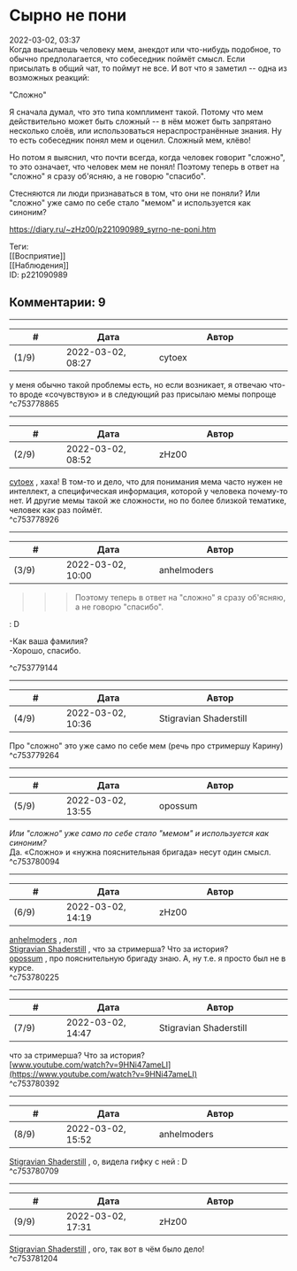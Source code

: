 Сырно не пони
=============

  
2022-03-02, 03:37  
 Когда высылаешь человеку мем, анекдот или что-нибудь подобное, то обычно предполагается, что собеседник поймёт смысл. Если присылать в общий чат, то поймут не все. И вот что я заметил -- одна из возможных реакций:   
   
 "Сложно"   
   
 Я сначала думал, что это типа комплимент такой. Потому что мем действительно может быть сложный -- в нём может быть запрятано несколько слоёв, или использоваться нераспространённые знания. Ну то есть собеседник понял мем и оценил. Сложный мем, клёво!   
   
 Но потом я выяснил, что почти всегда, когда человек говорит "сложно", то это означает, что человек мем не понял! Поэтому теперь в ответ на "сложно" я сразу об'ясняю, а не говорю "спасибо".   
   
 Стесняются ли люди признаваться в том, что они не поняли? Или "сложно" уже само по себе стало "мемом" и используется как синоним?   
  
<https://diary.ru/~zHz00/p221090989_syrno-ne-poni.htm>  
  
Теги:  
[[Восприятие]]  
[[Наблюдения]]  
ID: p221090989  


Комментарии: 9
--------------

  


---



|         #         |              Дата              |                     Автор                     |           ID           |
| --- | --- | --- | --- |
| (1/9) | 2022-03-02, 08:27 | cytoex | c753778865 |

  
 у меня обычно такой проблемы есть, но если возникает, я отвечаю что-то вроде «сочувствую» и в следующий раз присылаю мемы попроще   
 ^c753778865

---



|         #         |              Дата              |                     Автор                     |           ID           |
| --- | --- | --- | --- |
| (2/9) | 2022-03-02, 08:52 | zHz00 | c753778926 |

  
  [cytoex](https://citoex.diary.ru "Только это красиво и только в этом есть смысл")  , хаха! В том-то и дело, что для понимания мема часто нужен не интеллект, а специфическая информация, которой у человека почему-то нет. И другие мемы такой же сложности, но по более близкой тематике, человек как раз поймёт.   
 ^c753778926

---



|         #         |              Дата              |                     Автор                     |           ID           |
| --- | --- | --- | --- |
| (3/9) | 2022-03-02, 10:00 | anhelmoders | c753779144 |

  
  >>>  Поэтому теперь в ответ на "сложно" я сразу об'ясняю, а не говорю "спасибо".  

   
   : D   
   
 -Как ваша фамилия?   
   -Хорошо, спасибо.  

   
 ^c753779144

---



|         #         |              Дата              |                     Автор                     |           ID           |
| --- | --- | --- | --- |
| (4/9) | 2022-03-02, 10:36 | Stigravian Shaderstill | c753779264 |

  
 Про "сложно" это уже само по себе мем (речь про стримершу Карину)   
 ^c753779264

---



|         #         |              Дата              |                     Автор                     |           ID           |
| --- | --- | --- | --- |
| (5/9) | 2022-03-02, 13:55 | opossum | c753780094 |

  
  *Или "сложно" уже само по себе стало "мемом" и используется как синоним?*    
 Да. «Сложно» и «нужна пояснительная бригада» несут один смысл.   
 ^c753780094

---



|         #         |              Дата              |                     Автор                     |           ID           |
| --- | --- | --- | --- |
| (6/9) | 2022-03-02, 14:19 | zHz00 | c753780225 |

  
  [anhelmoders](https://anhelmoders.diary.ru "No plans. Only wonders.")  , лол   
  [Stigravian Shaderstill](https://stigravian.diary.ru "Science, Death, Rock-n-Roll")  , что за стримерша? Что за история?   
  [opossum](https://pssm.diary.ru "змей о двух головах")  , про пояснительную бригаду знаю. А, ну т.е. я просто был не в курсе.   
 ^c753780225

---



|         #         |              Дата              |                     Автор                     |           ID           |
| --- | --- | --- | --- |
| (7/9) | 2022-03-02, 14:47 | Stigravian Shaderstill | c753780392 |

  
  что за стримерша? Что за история?    
  [www.youtube.com/watch?v=9HNi47ameLI](https://www.youtube.com/watch?v=9HNi47ameLI)    
 ^c753780392

---



|         #         |              Дата              |                     Автор                     |           ID           |
| --- | --- | --- | --- |
| (8/9) | 2022-03-02, 15:52 | anhelmoders | c753780709 |

  
  [Stigravian Shaderstill](https://stigravian.diary.ru "Science, Death, Rock-n-Roll")  , о, видела гифку с ней : D   
 ^c753780709

---



|         #         |              Дата              |                     Автор                     |           ID           |
| --- | --- | --- | --- |
| (9/9) | 2022-03-02, 17:31 | zHz00 | c753781204 |

  
  [Stigravian Shaderstill](https://stigravian.diary.ru "Science, Death, Rock-n-Roll")  , ого, так вот в чём было дело!   
 ^c753781204
